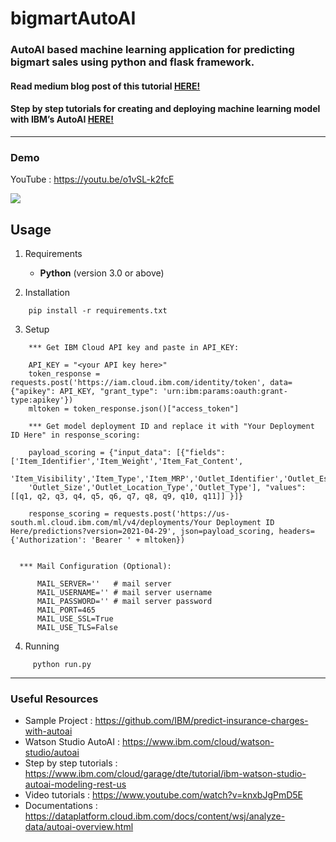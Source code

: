 
# bigmartAutoAI


### AutoAI based machine learning application for predicting bigmart sales using python and flask framework.

#### Read medium blog post of this tutorial [HERE!](https://medium.com/@sha-rah646/how-to-create-and-deploy-machine-learning-model-with-watson-studio-autoai-ca1c772124c6) 

#### Step by step tutorials for creating and deploying machine learning model with IBM’s AutoAI [HERE!](https://github.com/d5b94396feba3/bigmart-sales-prediction-with-ibm-cloud-autoai)


<hr>

### Demo 

YouTube : https://youtu.be/o1vSL-k2fcE

<img src="src/static/demos/autoAI_web_app.gif"/>



## Usage

1. Requirements

    * <strong>Python</strong> (version 3.0 or above)

2. Installation
```
    pip install -r requirements.txt
```

3. Setup
     
```
    *** Get IBM Cloud API key and paste in API_KEY:
    
    API_KEY = "<your API key here>"
    token_response = requests.post('https://iam.cloud.ibm.com/identity/token', data={"apikey": API_KEY, "grant_type": 'urn:ibm:params:oauth:grant-type:apikey'})
    mltoken = token_response.json()["access_token"]
```

``` 
    *** Get model deployment ID and replace it with "Your Deployment ID Here" in response_scoring:
    
    payload_scoring = {"input_data": [{"fields": ['Item_Identifier','Item_Weight','Item_Fat_Content',
    'Item_Visibility','Item_Type','Item_MRP','Outlet_Identifier','Outlet_Establishment_Year',
    'Outlet_Size','Outlet_Location_Type','Outlet_Type'], "values": [[q1, q2, q3, q4, q5, q6, q7, q8, q9, q10, q11]] }]}

    response_scoring = requests.post('https://us-south.ml.cloud.ibm.com/ml/v4/deployments/Your Deployment ID Here/predictions?version=2021-04-29', json=payload_scoring, headers={'Authorization': 'Bearer ' + mltoken})
    
```

```
  *** Mail Configuration (Optional): 
  
      MAIL_SERVER=''   # mail server 
      MAIL_USERNAME='' # mail server username
      MAIL_PASSWORD='' # mail server password
      MAIL_PORT=465
      MAIL_USE_SSL=True
      MAIL_USE_TLS=False    
```


4. Running
```
     python run.py
```
<hr>


### Useful Resources

<ul>
   <li> 
   Sample Project : <a href="https://github.com/IBM/predict-insurance-charges-with-autoai" target="_blank">https://github.com/IBM/predict-insurance-charges-with-autoai</a>
   </li>
<li>
Watson Studio AutoAI : <a href="https://www.ibm.com/cloud/watson-studio/autoai?cm_sp=freelancer-_-AutoAI-_-cta" target="_blank">https://www.ibm.com/cloud/watson-studio/autoai</a>
</li>
<li>
Step by step tutorials : <a href="https://www.ibm.com/cloud/garage/dte/tutorial/ibm-watson-studio-autoai-modeling-rest-us?cm_sp=freelancer-_-AutoAI-_-cta" target="_blank"> https://www.ibm.com/cloud/garage/dte/tutorial/ibm-watson-studio-autoai-modeling-rest-us</a>	
</li>	
<li>Video tutorials : <a href="https://www.youtube.com/watch?v=knxbJgPmD5E" target="_blank">https://www.youtube.com/watch?v=knxbJgPmD5E</a>
</li>
<li>Documentations : <a href="https://dataplatform.cloud.ibm.com/docs/content/wsj/analyze-data/autoai-overview.html?cm_sp=freelancer-_-AutoAI-_-cta" target="_blank">https://dataplatform.cloud.ibm.com/docs/content/wsj/analyze-data/autoai-overview.html</a>
</li>
</ul>
 
